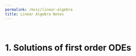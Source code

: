 ```yaml
---
permalink: /misc/linear-algebra
title: Linear Algebra Notes
---
```



<br>


# 1. Solutions of first order ODEs
